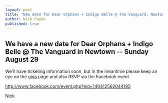 ```yaml
---
layout: post
title: "New date for Dear Orphans + Indigo Belle @ The Vanguard, Newtown - Sunday August 29"
author: Nick Payne
published: true
---
```



## We have a new date for Dear Orphans + Indigo Belle @ The Vanguard in Newtown -- Sunday August 29

<p>We'll have ticketing information soon, but in the meantime please keep an eye on the <a title="Gigs" href="{{ site.baseurl }}/gigs/">gigs</a> page and also RSVP via the Facebook event.</p>
<p><a title="Dear Orphans + Indigo Belle - Facebook event" href="http://www.facebook.com/event.php?eid=146412562044195" target="_blank">http://www.facebook.com/event.php?eid=146412562044195</a></p>
<p>Nick</p>
